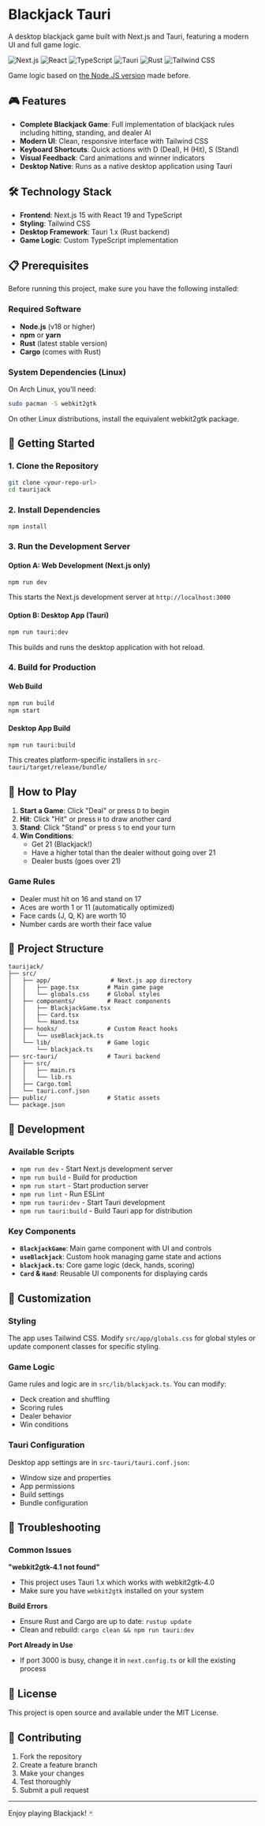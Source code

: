 # Blackjack Tauri

A desktop blackjack game built with Next.js and Tauri, featuring a modern UI and full game logic.

![Next.js](https://img.shields.io/badge/Next.js-15.3.4-black?style=flat&logo=next.js&logoColor=white)
![React](https://img.shields.io/badge/React-19.0.0-61DAFB?style=flat&logo=react&logoColor=black)
![TypeScript](https://img.shields.io/badge/TypeScript-5.0-blue?style=flat&logo=typescript&logoColor=white)
![Tauri](https://img.shields.io/badge/Tauri-1.5.4-FFC131?style=flat&logo=tauri&logoColor=black)
![Rust](https://img.shields.io/badge/Rust-1.77.2-000000?style=flat&logo=rust&logoColor=white)
![Tailwind CSS](https://img.shields.io/badge/Tailwind_CSS-4.0-38B2AC?style=flat&logo=tailwind-css&logoColor=white)

Game logic based on [the Node.JS version](https://github.com/krisfur/blackjack-nodejs) made before.

## 🎮 Features

- **Complete Blackjack Game**: Full implementation of blackjack rules including hitting, standing, and dealer AI
- **Modern UI**: Clean, responsive interface with Tailwind CSS
- **Keyboard Shortcuts**: Quick actions with D (Deal), H (Hit), S (Stand)
- **Visual Feedback**: Card animations and winner indicators
- **Desktop Native**: Runs as a native desktop application using Tauri

## 🛠️ Technology Stack

- **Frontend**: Next.js 15 with React 19 and TypeScript
- **Styling**: Tailwind CSS
- **Desktop Framework**: Tauri 1.x (Rust backend)
- **Game Logic**: Custom TypeScript implementation

## 📋 Prerequisites

Before running this project, make sure you have the following installed:

### Required Software
- **Node.js** (v18 or higher)
- **npm** or **yarn**
- **Rust** (latest stable version)
- **Cargo** (comes with Rust)

### System Dependencies (Linux)
On Arch Linux, you'll need:
```bash
sudo pacman -S webkit2gtk
```

On other Linux distributions, install the equivalent webkit2gtk package.

## 🚀 Getting Started

### 1. Clone the Repository
```bash
git clone <your-repo-url>
cd taurijack
```

### 2. Install Dependencies
```bash
npm install
```

### 3. Run the Development Server

#### Option A: Web Development (Next.js only)
```bash
npm run dev
```
This starts the Next.js development server at `http://localhost:3000`

#### Option B: Desktop App (Tauri)
```bash
npm run tauri:dev
```
This builds and runs the desktop application with hot reload.

### 4. Build for Production

#### Web Build
```bash
npm run build
npm start
```

#### Desktop App Build
```bash
npm run tauri:build
```
This creates platform-specific installers in `src-tauri/target/release/bundle/`

## 🎯 How to Play

1. **Start a Game**: Click "Deal" or press `D` to begin
2. **Hit**: Click "Hit" or press `H` to draw another card
3. **Stand**: Click "Stand" or press `S` to end your turn
4. **Win Conditions**:
   - Get 21 (Blackjack!)
   - Have a higher total than the dealer without going over 21
   - Dealer busts (goes over 21)

### Game Rules
- Dealer must hit on 16 and stand on 17
- Aces are worth 1 or 11 (automatically optimized)
- Face cards (J, Q, K) are worth 10
- Number cards are worth their face value

## 📁 Project Structure

```
taurijack/
├── src/
│   ├── app/                 # Next.js app directory
│   │   ├── page.tsx        # Main game page
│   │   └── globals.css     # Global styles
│   ├── components/         # React components
│   │   ├── BlackjackGame.tsx
│   │   ├── Card.tsx
│   │   └── Hand.tsx
│   ├── hooks/              # Custom React hooks
│   │   └── useBlackjack.ts
│   └── lib/                # Game logic
│       └── blackjack.ts
├── src-tauri/              # Tauri backend
│   ├── src/
│   │   ├── main.rs
│   │   └── lib.rs
│   ├── Cargo.toml
│   └── tauri.conf.json
├── public/                 # Static assets
└── package.json
```

## 🔧 Development

### Available Scripts

- `npm run dev` - Start Next.js development server
- `npm run build` - Build for production
- `npm run start` - Start production server
- `npm run lint` - Run ESLint
- `npm run tauri:dev` - Start Tauri development
- `npm run tauri:build` - Build Tauri app for distribution

### Key Components

- **`BlackjackGame`**: Main game component with UI and controls
- **`useBlackjack`**: Custom hook managing game state and actions
- **`blackjack.ts`**: Core game logic (deck, hands, scoring)
- **`Card` & `Hand`**: Reusable UI components for displaying cards

## 🎨 Customization

### Styling
The app uses Tailwind CSS. Modify `src/app/globals.css` for global styles or update component classes for specific styling.

### Game Logic
Game rules and logic are in `src/lib/blackjack.ts`. You can modify:
- Deck creation and shuffling
- Scoring rules
- Dealer behavior
- Win conditions

### Tauri Configuration
Desktop app settings are in `src-tauri/tauri.conf.json`:
- Window size and properties
- App permissions
- Build settings
- Bundle configuration

## 🐛 Troubleshooting

### Common Issues

**"webkit2gtk-4.1 not found"**
- This project uses Tauri 1.x which works with webkit2gtk-4.0
- Make sure you have `webkit2gtk` installed on your system

**Build Errors**
- Ensure Rust and Cargo are up to date: `rustup update`
- Clean and rebuild: `cargo clean && npm run tauri:dev`

**Port Already in Use**
- If port 3000 is busy, change it in `next.config.ts` or kill the existing process

## 📄 License

This project is open source and available under the MIT License.

## 🤝 Contributing

1. Fork the repository
2. Create a feature branch
3. Make your changes
4. Test thoroughly
5. Submit a pull request

---

Enjoy playing Blackjack! 🃏
